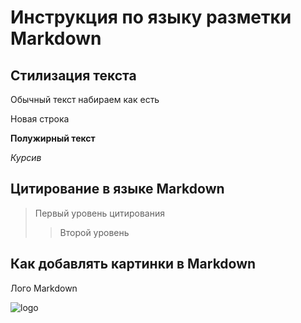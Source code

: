 # Инструкция по языку разметки Markdown

## Стилизация текста
Обычный текст набираем как есть

Новая строка

**Полужирный текст**

*Курсив*

## Цитирование в языке Markdown
> Первый уровень цитирования
>> Второй уровень





## Как добавлять картинки в Markdown
Лого Markdown

![logo](md.png)

